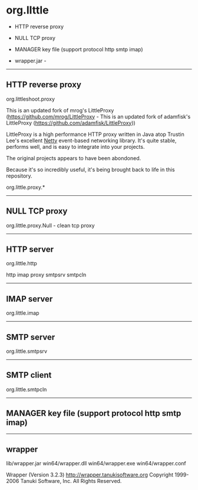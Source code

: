 # org.lIttle
- HTTP reverse proxy 
- NULL TCP proxy
- MANAGER key file (support protocol http smtp imap)

- wrapper.jar -
---------------------------------------------------------------------------------------------------------------------------------------------------------------------------------
HTTP reverse proxy 
---------------------------------------------------------------------------------------------------------------------------------------------------------------------------------
org.littleshoot.proxy

This is an updated fork of mrog's LittleProxy (https://github.com/mrog/LittleProxy - This is an updated fork of adamfisk's LittleProxy (https://github.com/adamfisk/LittleProxy)) 

LittleProxy is a high performance HTTP proxy written in Java atop Trustin Lee's
excellent [Netty](http://netty.io) event-based networking library. It's quite
stable, performs well, and is easy to integrate into your projects. 

The original projects appears to have been abondoned.  

Because it's so incredibly useful, it's being brought back to life in this repository.

org.little.proxy.*


---------------------------------------------------------------------------------------------------------------------------------------------------------------------------------
NULL TCP proxy 
---------------------------------------------------------------------------------------------------------------------------------------------------------------------------------
org.little.proxy.Null - clean tcp proxy


---------------------------------------------------------------------------------------------------------------------------------------------------------------------------------
HTTP server
---------------------------------------------------------------------------------------------------------------------------------------------------------------------------------
org.little.http 

http imap proxy smtpsrv smtpcln 

---------------------------------------------------------------------------------------------------------------------------------------------------------------------------------
IMAP server
---------------------------------------------------------------------------------------------------------------------------------------------------------------------------------
org.little.imap


---------------------------------------------------------------------------------------------------------------------------------------------------------------------------------
SMTP server
---------------------------------------------------------------------------------------------------------------------------------------------------------------------------------
org.little.smtpsrv

---------------------------------------------------------------------------------------------------------------------------------------------------------------------------------
SMTP client
---------------------------------------------------------------------------------------------------------------------------------------------------------------------------------
org.little.smtpcln


---------------------------------------------------------------------------------------------------------------------------------------------------------------------------------
MANAGER key file (support protocol http smtp imap)
---------------------------------------------------------------------------------------------------------------------------------------------------------------------------------


---------------------------------------------------------------------------------------------------------------------------------------------------------------------------------
wrapper
---------------------------------------------------------------------------------------------------------------------------------------------------------------------------------
lib/wrapper.jar 
win64/wrapper.dll 
win64/wrapper.exe 
win64/wrapper.conf 

Wrapper (Version 3.2.3) http://wrapper.tanukisoftware.org
Copyright 1999-2006 Tanuki Software, Inc.  All Rights Reserved.

